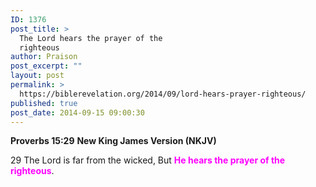 ```yaml
---
ID: 1376
post_title: >
  The Lord hears the prayer of the
  righteous
author: Praison
post_excerpt: ""
layout: post
permalink: >
  https://biblerevelation.org/2014/09/lord-hears-prayer-righteous/
published: true
post_date: 2014-09-15 09:00:30
---
```

<strong>Proverbs 15:29</strong>
<strong> New King James Version (NKJV)</strong>

29 The Lord is far from the wicked,
But <span style="color: #ff00ff;"><strong>He hears the prayer of the righteous</strong></span>.
